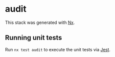 # audit

This stack was generated with [Nx](https://nx.dev).

## Running unit tests

Run `nx test audit` to execute the unit tests via [Jest](https://jestjs.io).
